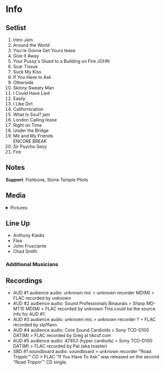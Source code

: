 # Info

## Setlist

1. Intro Jam
2. Around the World
3. You're Gonna Get Yours tease
4. Give It Away
5. Your Pussy's Glued to a Building on Fire JOHN
6. Scar Tissue
7. Suck My Kiss
8. If You Have to Ask
9. Otherside
10. Skinny Sweaty Man
11. I Could Have Lied
12. Easily
13. I Like Dirt
14. Californication
15. What Is Soul? jam
16. London Calling tease
17. Right on Time
18. Under the Bridge
19. Me and My Friends
<br> ENCORE BREAK
20. Sir Psycho Sexy
21. Fire

## Notes

**Support**: Fishbone, Stone Temple Pilots

## Media 

<details>
  <summary>Pictures</summary>
  <!--<img alt="Setlist" title="Setlist" src="_.jpg" height="200" />
  <img alt="Clipping" title="Clipping" src="_.jpg" height="200" />
  <img alt="Flyer" title="Flyer" src="_.jpg" height="200" />-->
</details>

## Line Up

* Anthony Kiedis
* Flea
* John Frusciante
* Chad Smith

### Additional Musicians

## Recordings

* AUD #1 audience audio: unknown mic > unknown recorder MD(M) > FLAC recorded by unknown
* AUD #2 audience audio: Sound Professionals Binaurals > Sharp MD-MT15 MD(M) > FLAC recorded by unknown This could be the source info for AUD #1. 
* AUD #3 audience audio: unknown mic > unknown recorder ? > FLAC recorded by stp1fann  
* AUD #4 audience audio: Core Sound Cardioids > Sony TCD-D100 DAT(M) > FLAC recorded by Greg at tikcuf.com  
* AUD #5 audience audio: AT853 (hyper cardiods) > Sony TCD-D100 DAT(M) > FLAC recorded by Pat (aka toaster)  
* SBD #1 soundboard audio: soundboard > unknown recorder "Road Trippin'" CD > FLAC "If You Have To Ask" was released on the second "Road Trippin'" CD single.

